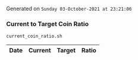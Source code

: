Generated on `Sunday 03-October-2021 at 23:21:06`

### Current to Target Coin Ratio
`current_coin_ratio.sh`

Date|Current|Target|Ratio
---|---|---|---
